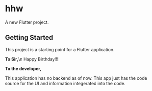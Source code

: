 # hhw

A new Flutter project.

## Getting Started

This project is a starting point for a Flutter application.


**To Sir,**\n
Happy Birthday!!!


**To the developer,**

This application has no backend as of now. This app just has the code source for the UI and information integerated into the code.
